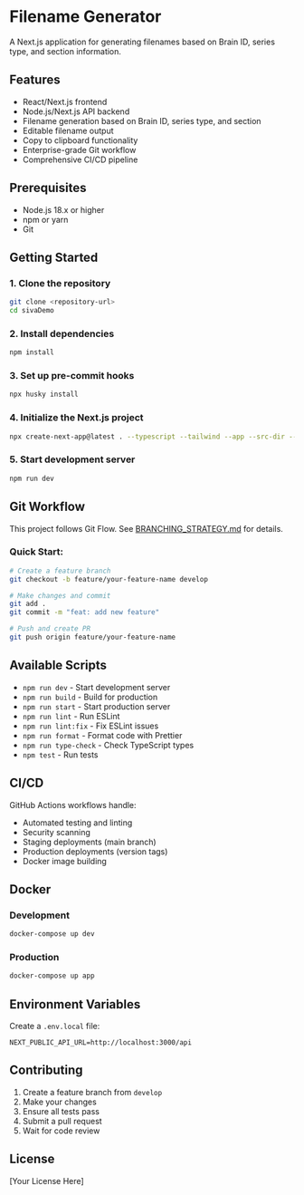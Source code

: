 # Filename Generator

A Next.js application for generating filenames based on Brain ID, series type, and section information.

## Features

- React/Next.js frontend
- Node.js/Next.js API backend
- Filename generation based on Brain ID, series type, and section
- Editable filename output
- Copy to clipboard functionality
- Enterprise-grade Git workflow
- Comprehensive CI/CD pipeline

## Prerequisites

- Node.js 18.x or higher
- npm or yarn
- Git

## Getting Started

### 1. Clone the repository

```bash
git clone <repository-url>
cd sivaDemo
```

### 2. Install dependencies

```bash
npm install
```

### 3. Set up pre-commit hooks

```bash
npx husky install
```

### 4. Initialize the Next.js project

```bash
npx create-next-app@latest . --typescript --tailwind --app --src-dir --import-alias "@/*"
```

### 5. Start development server

```bash
npm run dev
```

## Git Workflow

This project follows Git Flow. See [BRANCHING_STRATEGY.md](./BRANCHING_STRATEGY.md) for details.

### Quick Start:
```bash
# Create a feature branch
git checkout -b feature/your-feature-name develop

# Make changes and commit
git add .
git commit -m "feat: add new feature"

# Push and create PR
git push origin feature/your-feature-name
```

## Available Scripts

- `npm run dev` - Start development server
- `npm run build` - Build for production
- `npm run start` - Start production server
- `npm run lint` - Run ESLint
- `npm run lint:fix` - Fix ESLint issues
- `npm run format` - Format code with Prettier
- `npm run type-check` - Check TypeScript types
- `npm test` - Run tests

## CI/CD

GitHub Actions workflows handle:
- Automated testing and linting
- Security scanning
- Staging deployments (main branch)
- Production deployments (version tags)
- Docker image building

## Docker

### Development
```bash
docker-compose up dev
```

### Production
```bash
docker-compose up app
```

## Environment Variables

Create a `.env.local` file:
```env
NEXT_PUBLIC_API_URL=http://localhost:3000/api
```

## Contributing

1. Create a feature branch from `develop`
2. Make your changes
3. Ensure all tests pass
4. Submit a pull request
5. Wait for code review

## License

[Your License Here]